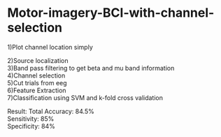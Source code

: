 # Motor-imagery-BCI-with-channel-selection

1)Plot channel location simply


2)Source localization    
3)Band pass filtering to get beta and mu band information    
4)Channel selection    
5)Cut trials from eeg               
6)Feature Extraction                   
7)Classification using SVM and k-fold cross validation      

Result:
Total Accuracy: 84.5%          
Sensitivity: 85%      
Specificity: 84%    

